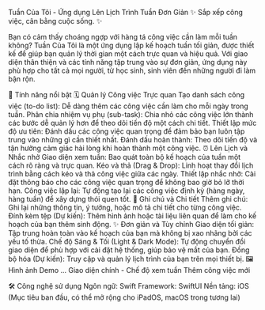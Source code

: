 Tuần Của Tôi - Ứng dụng Lên Lịch Trình Tuần Đơn Giản
✨ Sắp xếp công việc, cân bằng cuộc sống. ✨

Bạn có cảm thấy choáng ngợp với hàng tá công việc cần làm mỗi tuần không? Tuần Của Tôi là một ứng dụng lập kế hoạch tuần tối giản, được thiết kế để giúp bạn quản lý thời gian một cách trực quan và hiệu quả. Với giao diện thân thiện và các tính năng tập trung vào sự đơn giản, ứng dụng này phù hợp cho tất cả mọi người, từ học sinh, sinh viên đến những người đi làm bận rộn.

🌟 Tính năng nổi bật
🗓️ Quản lý Công việc Trực quan
Tạo danh sách công việc (to-do list): Dễ dàng thêm các công việc cần làm cho mỗi ngày trong tuần.
Phân chia nhiệm vụ phụ (sub-task): Chia nhỏ các công việc lớn thành các bước dễ quản lý hơn để theo dõi tiến độ một cách chi tiết.
Thiết lập mức độ ưu tiên: Đánh dấu các công việc quan trọng để đảm bảo bạn luôn tập trung vào những gì cần thiết nhất.
Đánh dấu hoàn thành: Theo dõi tiến độ và tận hưởng cảm giác hài lòng khi hoàn thành một công việc.
⏰ Lên Lịch và Nhắc nhở
Giao diện xem tuần: Bao quát toàn bộ kế hoạch của tuần một cách rõ ràng và trực quan.
Kéo và thả (Drag & Drop): Linh hoạt thay đổi lịch trình bằng cách kéo và thả công việc giữa các ngày.
Thiết lập nhắc nhở: Cài đặt thông báo cho các công việc quan trọng để không bao giờ bỏ lỡ thời hạn.
Công việc lặp lại: Tự động tạo lại các công việc định kỳ (hàng ngày, hàng tuần) để xây dựng thói quen tốt.
📝 Ghi chú và Chi tiết
Thêm ghi chú: Ghi lại những thông tin, ý tưởng, hoặc mô tả chi tiết cho từng công việc.
Đính kèm tệp (Dự kiến): Thêm hình ảnh hoặc tài liệu liên quan để làm cho kế hoạch của bạn thêm sinh động.
✨ Đơn giản và Tùy chỉnh
Giao diện tối giản: Tập trung hoàn toàn vào kế hoạch của bạn mà không bị xao nhãng bởi các yếu tố thừa.
Chế độ Sáng & Tối (Light & Dark Mode): Tự động chuyển đổi giao diện để phù hợp với cài đặt hệ thống, giúp bảo vệ mắt của bạn.
Đồng bộ hóa (Dự kiến): Truy cập và quản lý lịch trình của bạn trên mọi thiết bị.
🖼️ Hình ảnh Demo
...
Giao diện chính - Chế độ xem tuần	Thêm công việc mới

🛠️ Công nghệ sử dụng
Ngôn ngữ: Swift
Framework: SwiftUI
Nền tảng: iOS (Mục tiêu ban đầu, có thể mở rộng cho iPadOS, macOS trong tương lai)
